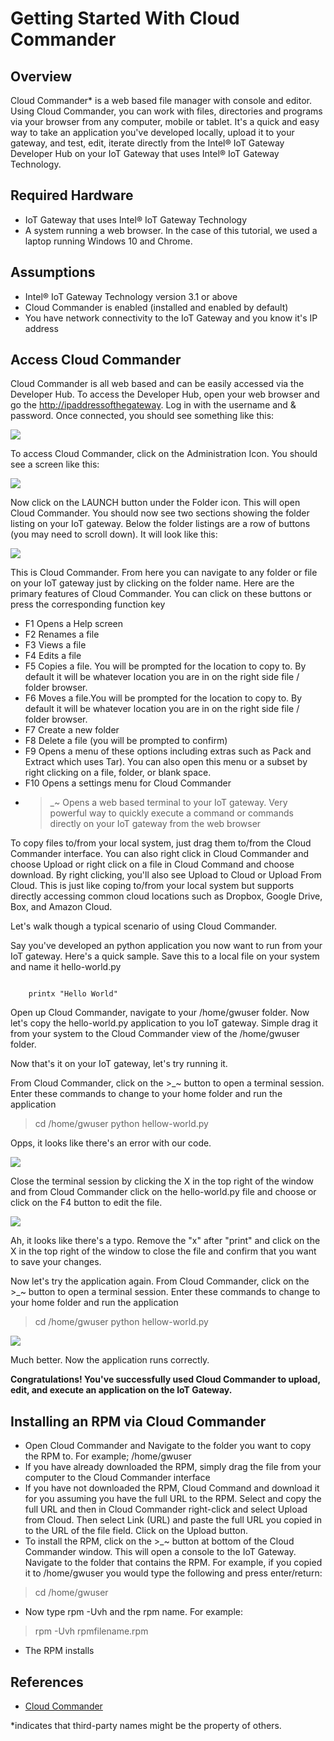 # Getting Started With Cloud Commander #
<cr>

## Overview ##
Cloud Commander* is a web based file manager with console and editor. Using Cloud Commander, you can work with files, directories and programs via your  browser from any computer, mobile or tablet.  It's a quick and easy way to take an application you've developed locally, upload it to your gateway, and test, edit, iterate directly from the Intel® IoT Gateway Developer Hub on your IoT Gateway that uses Intel® IoT Gateway Technology.

## Required Hardware ##
-   IoT Gateway that uses Intel® IoT Gateway Technology
-   A system running a web browser.  In the case of this tutorial, we used a laptop running Windows 10 and Chrome.

## Assumptions ##
-   Intel® IoT Gateway Technology version 3.1 or above
-   Cloud Commander is enabled (installed and enabled by default)
-   You have network connectivity to the IoT Gateway and you know it's IP address

## Access Cloud Commander ##
Cloud Commander is all web based and can be easily accessed via the Developer Hub.  To access the Developer Hub, open your web browser and go the <http://ipaddressofthegateway>. Log in with the username and & password.  Once connected, you should see something like this:

![](images/image1.png)

To access Cloud Commander, click on the Administration Icon.  You should see a screen like this:

![](images/image2.png)

Now click on the LAUNCH button under the Folder icon.  This will open Cloud Commander.  You should now see two sections showing the folder listing on your IoT gateway.  Below the folder listings are a row of buttons (you may need to scroll down). It will look like this:

![](images/image3.png)

This is Cloud Commander.  From here you can navigate to any folder or file on your IoT gateway just by clicking on the folder name.  Here are the primary features of Cloud Commander. You can click on these buttons or press the corresponding function key

- F1 Opens a Help screen
- F2 Renames a file
- F3 Views a file
- F4 Edits a file
- F5 Copies a file.  You will be prompted for the location to copy to. By default it will be whatever location you are in on the right side file / folder browser.
- F6 Moves a file.You will be prompted for the location to copy to. By default it will be whatever location you are in on the right side file / folder browser.
- F7 Create a new folder
- F8 Delete a file (you will be prompted to confirm)
- F9 Opens a menu of these options including extras such as Pack and Extract which uses Tar).  You can also open this menu or a subset by right clicking on a file, folder, or blank space.
- F10 Opens a settings menu for Cloud Commander
- >_~ Opens a web based terminal to your IoT gateway.  Very powerful way to quickly execute a command or commands directly on your IoT gateway from the web browser 

To copy files to/from your local system, just drag them to/from the Cloud Commander interface.  You can also right click in Cloud Commander and choose Upload or right click on a file in Cloud Command and choose download.  By right clicking, you'll also see Upload to Cloud or Upload From Cloud.  This is just like coping to/from your local system but supports directly accessing common cloud locations such as Dropbox, Google Drive, Box, and Amazon Cloud.

Let's walk though a typical scenario of using Cloud Commander.

Say you've developed an python application you now want to run from your IoT gateway.  Here's a quick sample.  Save this to a local file on your system and name it hello-world.py

```

	printx "Hello World"
```

Open up Cloud Commander, navigate to your /home/gwuser folder.
Now let's copy the hello-world.py application to you IoT gateway.  Simple drag it from your system to the Cloud Commander view of the /home/gwuser folder.

Now that's it on your IoT gateway, let's try running it.

From Cloud Commander, click on the >_~ button to open a terminal session.  Enter these commands to change to your home folder and run the application

> cd /home/gwuser
> python hellow-world.py

Opps, it looks like there's an error with our code.

![](images/image4.png)

Close the terminal session by clicking the X in the top right of the window and from Cloud Commander click on the hello-world.py file and choose or click on the F4 button to edit the file.

![](images/image5.png)

Ah, it looks like there's a typo.  Remove the "x" after "print" and click on the X in the top right of the window to close the file and confirm that you want to save your changes.

Now let's try the application again.  From Cloud Commander, click on the >_~ button to open a terminal session.  Enter these commands to change to your home folder and run the application

> cd /home/gwuser
> python hellow-world.py

![](images/image6.png)

Much better.  Now the application runs correctly.

**Congratulations! You've successfully used Cloud Commander to upload, edit, and execute an application on the IoT Gateway.**

## Installing an RPM via Cloud Commander ##

- Open Cloud Commander and Navigate to the folder you want to copy the RPM to.  For example; /home/gwuser
- If you have already downloaded the RPM, simply drag the file from your computer to the Cloud Commander interface
- If you have not downloaded the RPM, Cloud Command and download it for you assuming you have the full URL to the RPM.  Select and copy the full URL and then in Cloud Commander right-click and select Upload from Cloud.  Then select Link (URL) and paste the full URL you copied in to the URL of the file field.  Click on the Upload button.
- To install the RPM, click on the >_~ button at bottom of the Cloud Commander window. This will open a console to the IoT Gateway.  Navigate to the folder that contains the RPM.  For example, if you copied it to /home/gwuser you would type the following and press enter/return: 

> cd /home/gwuser

- Now type rpm -Uvh and the rpm name.  For example:

> rpm -Uvh rpmfilename.rpm
  
- The RPM installs

## References ##
-   [Cloud Commander](http://cloudcmd.io)


*indicates that third-party names might be the property of others.
